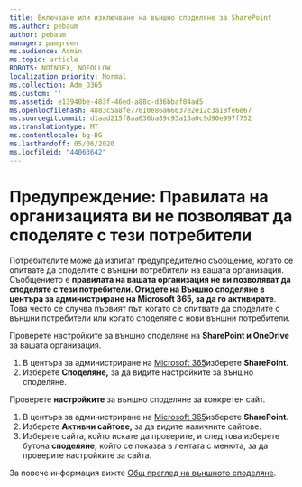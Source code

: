 ```yaml
---
title: Включване или изключване на външно споделяне за SharePoint
ms.author: pebaum
author: pebaum
manager: pamgreen
ms.audience: Admin
ms.topic: article
ROBOTS: NOINDEX, NOFOLLOW
localization_priority: Normal
ms.collection: Adm_O365
ms.custom: ''
ms.assetid: e13940be-483f-46ed-a88c-d36bbaf04ad5
ms.openlocfilehash: 4883c5a8fe77610e86a66637e2e12c3a18fe6e67
ms.sourcegitcommit: d1aad215f8aa636ba89c93a13a0c9d90e997f752
ms.translationtype: MT
ms.contentlocale: bg-BG
ms.lasthandoff: 05/06/2020
ms.locfileid: "44063642"
---
```

# <a name="warning-message-your-organizations-policies-dont-allow-you-to-share-with-these-users"></a>Предупреждение: Правилата на организацията ви не позволяват да споделяте с тези потребители

Потребителите може да изпитат предупредително съобщение, когато се опитвате да споделите с външни потребители на вашата организация. Съобщението е **правилата на вашата организация не ви позволяват да споделяте с тези потребители. Отидете на Външно споделяне в центъра за администриране на Microsoft 365, за да го активирате**. Това често се случва първият път, когато се опитвате да споделите с външни потребители или когато споделяте с нови външни потребители.

Проверете настройките за външно споделяне на **SharePoint и OneDrive** за вашата организация.

1. В центъра за администриране на [Microsoft 365](https://admin.microsoft.com/AdminPortal/Home#/homepage">https://admin.microsoft.com/)изберете **SharePoint**.
3. Изберете **Споделяне,** за да видите настройките за външно споделяне.

Проверете **настройките** за външно споделяне за конкретен сайт.

1. В центъра за администриране на [Microsoft 365](https://admin.microsoft.com/AdminPortal/Home#/homepage">https://admin.microsoft.com/)изберете **SharePoint**.
2. Изберете **Активни сайтове,** за да видите наличните сайтове.
3. Изберете сайта, който искате да проверите, и след това изберете бутона **споделяне,** който се показва в лентата с менюта, за да проверите настройките за сайта.

За повече информация вижте [Общ преглед на външното споделяне](https://docs.microsoft.com/sharepoint/external-sharing-overview).